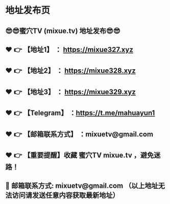 <h1>地址发布页</h1>
<h2>😎😎蜜穴TV (mixue.tv) 地址发布😎😎 </h2>
<h2>❤️ 👉 【地址1】 ： <a href="https://mixue327.xyz">https://mixue327.xyz</a> </h2>
<h2>❤️ 👉 【地址2】 ： <a href="https://mixue328.xyz">https://mixue328.xyz</a> </h2>
<h2>❤️ 👉 【地址3】 ： <a href="https://mixue329.xyz">https://mixue329.xyz</a> </h2>
<h2>❤️ 👉 【Telegram】 ：<a href="https://t.me/mahuayun1">https://t.me/mahuayun1</a> </h2>
<h2>❤️ 👉 【邮箱联系方式】 ：mixuetv@gmail.com </h2>
<h2>❤️ 👉 【重要提醒】收藏 蜜穴TV mixue.tv ，避免迷路！</h2>
<h2>📧 邮箱联系方式: mixuetv@gmail.com （以上地址无法访问请发送任意内容获取最新地址）</h2>
